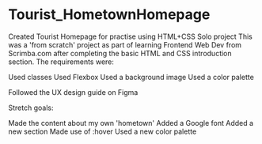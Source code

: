 # Tourist_HometownHomepage

Created Tourist Homepage for practise using HTML+CSS
Solo project This was a 'from scratch' project as part of learning Frontend Web Dev from Scrimba.com after completing the basic HTML and CSS introduction section. The requirements were:

Used classes
Used Flexbox
Used a background image
Used a color palette

Followed the UX design guide on Figma

Stretch goals:

Made the content about my own 'hometown'
Added a Google font
Added a new section
Made use of :hover
Used a new color palette
